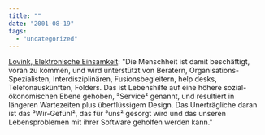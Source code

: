 ```yaml
---
title: ""
date: "2001-08-19"
tags: 
  - "uncategorized"
---
```


[Lovink, Elektronische Einsamkeit](http://www.thing.desk.nl/bilwet/AgenturBilwet/ElektronischeEinsamkeit/Intro.txt): "Die Menschheit ist damit beschäftigt, voran zu kommen, und wird unterstützt von Beratern, Organisations-Spezialisten, Interdisziplinären, Fusionsbegleitern, help desks, Telefonauskünften, Folders. Das ist Lebenshilfe auf eine höhere sozial-ökonomischen Ebene gehoben, ³Service² genannt, und resultiert in längeren Wartezeiten plus überflüssigem Design. Das Unerträgliche daran ist das ³Wir-Gefühl², das für ³uns² gesorgt wird und das unseren Lebensproblemen mit ihrer Software geholfen werden kann."
